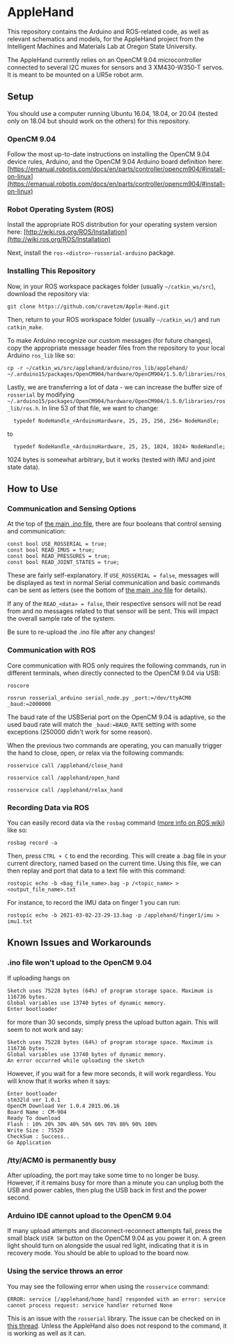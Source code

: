 # AppleHand

This repository contains the Arduino and ROS-related code, as well as relevant schematics and models, for the AppleHand project from the Intelligent Machines and Materials Lab at Oregon State University. 

The AppleHand currently relies on an OpenCM 9.04 microcontroller connected to several I2C muxes for sensors and 3 XM430-W350-T servos. It is meant to be mounted on a UR5e robot arm.

## Setup

You should use a computer running Ubuntu 16.04, 18.04, or 20.04 (tested only on 18.04 but should work on the others) for this repository.

### OpenCM 9.04

Follow the most up-to-date instructions on installing the OpenCM 9.04 device rules, Arduino, and the OpenCM 9.04 Arduino board definition here: [https://emanual.robotis.com/docs/en/parts/controller/opencm904/#install-on-linux](https://emanual.robotis.com/docs/en/parts/controller/opencm904/#install-on-linux)

### Robot Operating System (ROS)

Install the appropriate ROS distribution for your operating system version here: [http://wiki.ros.org/ROS/Installation](http://wiki.ros.org/ROS/Installation)

Next, install the `ros-<distro>-rosserial-arduino` package. 

### Installing This Repository

Now, in your ROS workspace packages folder (usually `~/catkin_ws/src`), download the repository via:
```
git clone https://github.com/cravetzm/Apple-Hand.git
```
Then, return to your ROS workspace folder (usually `~/catkin_ws/`) and run `catkin_make`.

To make Arduino recognize our custom messages (for future changes), copy the appropriate message header files from the repository to your local Arduino `ros_lib` like so:
```
cp -r ~/catkin_ws/src/applehand/arduino/ros_lib/applehand/ ~/.arduino15/packages/OpenCM904/hardware/OpenCM904/1.5.0/libraries/ros_lib/applehand
```

Lastly, we are transferring a lot of data - we can increase the buffer size of `rosserial` by modifying `~/.arduino15/packages/OpenCM904/hardware/OpenCM904/1.5.0/libraries/ros_lib/ros.h`. In line 53 of that file, we want to change:
```
  typedef NodeHandle_<ArduinoHardware, 25, 25, 256, 256> NodeHandle;
```
to
```
  typedef NodeHandle_<ArduinoHardware, 25, 25, 1024, 1024> NodeHandle;
```
1024 bytes is somewhat arbitrary, but it works (tested with IMU and joint state data). 

## How to Use

### Communication and Sensing Options

At the top of [the main .ino file](https://github.com/cravetzm/applehand/blob/main/arduino/applehand-opencm/applehand-opencm.ino), there are four booleans that control sensing and communication:
```
const bool USE_ROSSERIAL = true;
const bool READ_IMUS = true;
const bool READ_PRESSURES = true;
const bool READ_JOINT_STATES = true;
```
These are fairly self-explanatory. If `USE_ROSSERIAL = false`, messages will be displayed as text in normal Serial communication and basic commands can be sent as letters (see the bottom of [the main .ino file](https://github.com/cravetzm/applehand/blob/main/arduino/applehand-opencm/applehand-opencm.ino) for details).

If any of the `READ_<data> = false`, their respective sensors will not be read from and no messages related to that sensor will be sent. This will impact the overall sample rate of the system.

Be sure to re-upload the .ino file after any changes!

### Communication with ROS

Core communication with ROS only requires the following commands, run in different terminals, when directly connected to the OpenCM 9.04 via USB:

```
roscore
```
```
rosrun rosserial_arduino serial_node.py _port:=/dev/ttyACM0 _baud:=2000000
```

The baud rate of the USBSerial port on the OpenCM 9.04 is adaptive, so the used baud rate will match the ```_baud:=BAUD_RATE``` setting with some exceptions (250000 didn't work for some reason). 

When the previous two commands are operating, you can manually trigger the hand to close, open, or relax via the following commands:
```
rosservice call /applehand/close_hand
```
```
rosservice call /applehand/open_hand
```
```
rosservice call /applehand/relax_hand
```

### Recording Data via ROS

You can easily record data via the `rosbag` command ([more info on ROS wiki](http://wiki.ros.org/rosbag/Commandline)) like so:
```
rosbag record -a
```
Then, press `CTRL + C` to end the recording. This will create a .bag file in your current directory, named based on the current time. Using this file, we can then replay and port that data to a text file with this command:
```
rostopic echo -b <bag_file_name>.bag -p /<topic_name> > <output_file_name>.txt
```
For instance, to record the IMU data on finger 1 you can run:
```
rostopic echo -b 2021-03-02-23-29-13.bag -p /applehand/finger1/imu > imu1.txt
```

## Known Issues and Workarounds

### .ino file won't upload to the OpenCM 9.04

If uploading hangs on 
```
Sketch uses 75228 bytes (64%) of program storage space. Maximum is 116736 bytes.
Global variables use 13740 bytes of dynamic memory.
Enter bootloader
```
for more than 30 seconds, simply press the upload button again. This will seem to not work and say:
```
Sketch uses 75228 bytes (64%) of program storage space. Maximum is 116736 bytes.
Global variables use 13740 bytes of dynamic memory.
An error occurred while uploading the sketch
```
However, if you wait for a few more seconds, it will work regardless. You will know that it works when it says:
```
Enter bootloader
stm32ld ver 1.0.1
OpenCM Download Ver 1.0.4 2015.06.16 
Board Name : CM-904
Ready To download 
Flash : 10% 20% 30% 40% 50% 60% 70% 80% 90% 100% 
Write Size : 75520
CheckSum : Success..
Go Application
```

### /tty/ACM0 is permanently busy

After uploading, the port may take some time to no longer be busy. However, if it remains busy for more than a minute you can unplug both the USB and power cables, then plug the USB back in first and the power second. 

### Arduino IDE cannot upload to the OpenCM 9.04

If many upload attempts and disconnect-reconnect attempts fail, press the small black `USER SW` button on the OpenCM 9.04 as you power it on. A green light should turn on alongside the usual red light, indicating that it is in recovery mode. You should be able to upload to the board now.

### Using the service throws an error

You may see the following error when using the `rosservice` command:
```
ERROR: service [/applehand/home_hand] responded with an error: service cannot process request: service handler returned None
```
This is an issue with the `rosserial` library. The issue can be checked on in [this thread](https://github.com/ros-drivers/rosserial/issues/408). Unless the AppleHand also does not respond to the command, it is working as well as it can.
